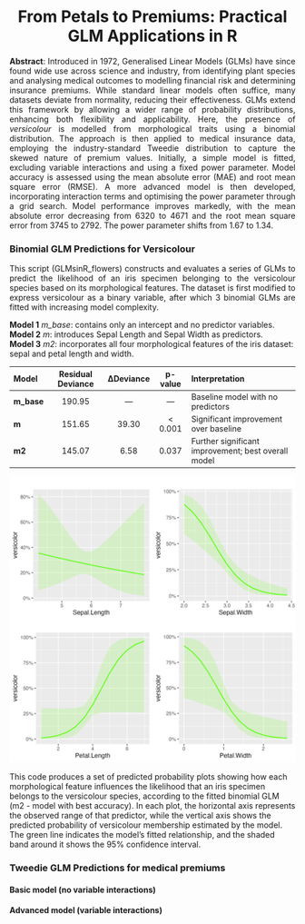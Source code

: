 <h1 align="center">From Petals to Premiums: Practical GLM Applications in R</h1>

<p align="justify">
<b>Abstract</b>: Introduced in 1972, Generalised Linear Models (GLMs) have since found wide use across science and industry, from identifying plant species and analysing medical outcomes to modelling financial risk and determining insurance premiums. While standard linear models often suffice, many datasets deviate from normality, reducing their effectiveness. GLMs extend this framework by allowing a wider range of probability distributions, enhancing both flexibility and applicability. Here, the presence of <i>versicolour</i> is modelled from morphological traits using a binomial distribution. The approach is then applied to medical insurance data, employing the industry-standard Tweedie distribution to capture the skewed nature of premium values. Initially, a simple model is fitted, excluding variable interactions and using a fixed power parameter. Model accuracy is assessed using the mean absolute error (MAE) and root mean square error (RMSE). A more advanced model is then developed, incorporating interaction terms and optimising the power parameter through a grid search. Model performance improves markedly, with the mean absolute error decreasing from 6320 to 4671 and the root mean square error from 3745 to 2792. The power parameter shifts from 1.67 to 1.34.
</p>


### Binomial GLM Predictions for Versicolour

<p align="justify">
This script (GLMsinR_flowers) constructs and evaluates a series of GLMs to predict the likelihood of an iris specimen belonging to the versicolour species based on its morphological features. The dataset is first modified to express versicolour as a binary variable, after which 3 binomial GLMs are fitted with increasing model complexity. 

**Model 1** *m_base*: contains only an intercept and no predictor variables. <br />
**Model 2** *m*: introduces Sepal Length and Sepal Width as predictors. <br />
**Model 3** *m2*: incorporates all four morphological features of the iris dataset: sepal and petal length and width.
  
| Model | Residual Deviance | ΔDeviance | p-value | Interpretation |
|:------|:-----------------:|:---------:|:-------:|:---------------|
| **m_base** | 190.95 | — | — | Baseline model with no predictors |
| **m** | 151.65 | 39.30 | < 0.001 | Significant improvement over baseline |
| **m2** | 145.07 | 6.58 | 0.037 | Further significant improvement; best overall model |

![figA](iris_glm_plots.png)

This code produces a set of predicted probability plots showing how each morphological feature influences the likelihood that an iris specimen belongs to the versicolour species, according to the fitted binomial GLM (m2 - model with best accuracy). In each plot, the horizontal axis represents the observed range of that predictor, while the vertical axis shows the predicted probability of versicolour membership estimated by the model. The green line indicates the model’s fitted relationship, and the shaded band around it shows the 95% confidence interval.


### Tweedie GLM Predictions for medical premiums

#### Basic model (no variable interactions)

#### Advanced model (variable interactions)
